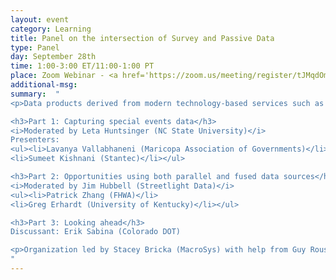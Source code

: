```yaml
---
layout: event
category: Learning
title: Panel on the intersection of Survey and Passive Data
type: Panel
day: September 28th
time: 1:00-3:00 ET/11:00-1:00 PT
place: Zoom Webinar - <a href='https://zoom.us/meeting/register/tJMqdOmhrT8qG9xjYrd9blQEBviPrxoGitYM'>Registration open</a>
additional-msg:
summary:  "
<p>Data products derived from modern technology-based services such as GPS, LBS, and others offer new data dimensions, different coverages, and refined temporal resolutions. While these new data products have enabled new ways of extracting information, they also add value to the more traditional data sources such as surveys and traffic counts. Identifying how modeling and planning activities that have been built upon the traditional data sources could be strengthened by leveraging both the traditional and emerging data sources require new thinking and exploration. This session explores such opportunities through a combination of presentations and focused discussions on where and how to leverage both data streams to strengthen transportation outcomes.

<h3>Part 1: Capturing special events data</h3>
<i>Moderated by Leta Huntsinger (NC State University)</i>
Presenters:
<ul><li>Lavanya Vallabhaneni (Maricopa Association of Governments)</li>
<li>Sumeet Kishnani (Stantec)</li></ul>

<h3>Part 2: Opportunities using both parallel and fused data sources</h3>
<i>Moderated by Jim Hubbell (Streetlight Data)</i>
<ul><li>Patrick Zhang (FHWA)</li>
<li>Greg Erhardt (University of Kentucky)</li></ul>

<h3>Part 3: Looking ahead</h3>
Discussant: Erik Sabina (Colorado DOT)

<p>Organization led by Stacey Bricka (MacroSys) with help from Guy Rousseau (Atlanta Regional Commission), Jim Hubbell (Streetlight Data), Leta Huntsinger (NC State University), and Erik Sabina (Colorado DOT).
"
---
```

